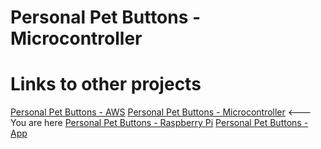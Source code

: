 # Personal Pet Buttons - Microcontroller


# Links to other projects
[Personal Pet Buttons - AWS](https://github.com/gabe-stier/Personal_Pet_Buttons-AWS)
[Personal Pet Buttons - Microcontroller](https://github.com/gabe-stier/Personal_Pet_Buttons-Microcontroller) <--- You are here
[Personal Pet Buttons - Raspberry Pi](https://github.com/gabe-stier/Personal_Pet_Buttons-Raspberry_Pi)
[Personal Pet Buttons - App](https://github.com/gabe-stier/Personal_Pet_Buttons-Mobile_App)
